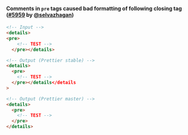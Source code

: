 #### Comments in `pre` tags caused bad formatting of following closing tag ([#5959](https://github.com/prettier/prettier/pull/5959) by [@selvazhagan](https://github.com/selvazhagan))

<!-- prettier-ignore -->
```html
<!-- Input -->
<details>
<pre>
    <!-- TEST -->
  </pre></details>

<!-- Output (Prettier stable) -->
<details>
  <pre>
    <!-- TEST -->
  </pre></details</details
>

<!-- Output (Prettier master) -->
<details>
  <pre>
    <!-- TEST -->
  </pre>
</details>
```
